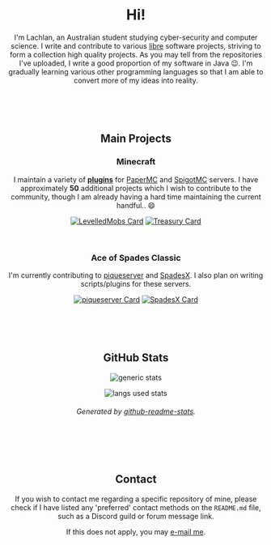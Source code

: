 <div align="center">

# Hi!

I'm Lachlan, an Australian student studying cyber-security and computer science. I write and contribute to various [libre][6] software projects, striving to form a collection high quality projects. As you may tell from the repositories I've uploaded, I write a good proportion of my software in Java :wink:. I'm gradually learning various other programming languages so that I am able to convert more of my ideas into reality.

<br /><br /><br />

## Main Projects

### Minecraft

I maintain a variety of **[plugins][1]** for [PaperMC][2] and [SpigotMC][3] servers. I have approximately **50** additional projects which I wish to contribute to the community, though I am already having a hard time maintaining the current handful.. :smile:

[![LevelledMobs Card](https://github-readme-stats.vercel.app/api/pin/?username=lokka30&repo=levelledmobs&show_owner=true&theme=react)](https://github.com/lokka30/levelledmobs)
[![Treasury Card](https://github-readme-stats.vercel.app/api/pin/?username=lokka30&repo=treasury&show_owner=true&theme=react)](https://github.com/lokka30/treasury)

<br />

### Ace of Spades Classic

I'm currently contributing to [piqueserver][5] and [SpadesX][7]. I also plan on writing scripts/plugins for these servers.

[![piqueserver Card](https://github-readme-stats.vercel.app/api/pin/?username=piqueserver&repo=piqueserver&show_owner=true&theme=react)](https://github.com/piqueserver/piqueserver)
[![SpadesX Card](https://github-readme-stats.vercel.app/api/pin/?username=spadesx&repo=spadesx&show_owner=true&theme=react)](https://github.com/spadesx/spadesx)

<br /><br /><br />

## GitHub Stats

![generic stats](https://github-readme-stats.vercel.app/api/?username=lokka30&theme=react&layout=compact&show_icons=true)

![langs used stats](https://github-readme-stats.vercel.app/api/top-langs/?username=lokka30&theme=react&layout=compact&langs_count=10)

###### Generated by [github-readme-stats][4].

<br /><br /><br />

## Contact

If you wish to contact me regarding a specific repository of mine, please check if I have listed any 'preferred' contact methods on the `README.md` file, such as a Discord guild or forum message link.

If this does not apply, you may [e-mail me](mailto:lokka30@protonmail.com).

</div>

[1]: https://www.spigotmc.org/resources/authors/lokka30.828699/
[2]: https://papermc.io/
[3]: https://spigotmc.org/
[4]: https://github.com/anuraghazra/github-readme-stats
[5]: https://github.com/piqueserver
[6]: https://www.gnu.org/philosophy/free-sw.en.html
[7]: https://github.com/SpadesX
